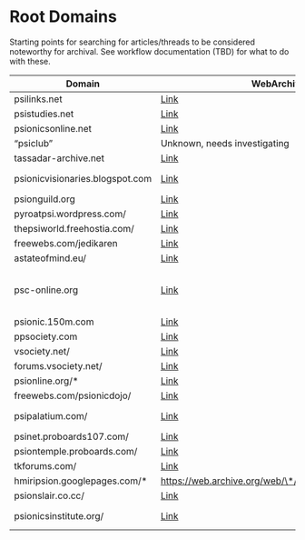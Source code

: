 # Root Domains
 Starting points for searching for articles/threads to be considered noteworthy for archival. See workflow documentation (TBD) for what to do with these.

| Domain | WebArchive URL list link | Notes |
| ------ | ------------------------ | ------|
psilinks.net | [Link](https://web.archive.org/web/\*/psilinks.net*) | Indexed.
psistudies.net | [Link](https://web.archive.org/web/\*/psistudies.net*) | Indexed.
psionicsonline.net | [Link](https://web.archive.org/web/\*/psionicsonline.net*) | Indexed.
“psiclub”  | Unknown, needs investigating | 
tassadar-archive.net | [Link](https://web.archive.org/web/\*/tassadar-archive.net*) | Indexed.
psionicvisionaries.blogspot.com | [Link](https://http://psionicvisionaries.blogspot.com/) | Still live, not on Wayback however. See link.
psionguild.org | [Link](https://web.archive.org/web/*/psionguild.org*) | [Still live](https://www.thepsionguild.org), only partially archived.
pyroatpsi.wordpress.com/ | [Link](https://web.archive.org/web/\*/pyroatpsi.wordpress.com*)
thepsiworld.freehostia.com/ | [Link](https://web.archive.org/web/\*/http://thepsiworld.freehostia.com/*) | 
freewebs.com/jedikaren | [Link](https://web.archive.org/web/*/http://freewebs.com/jedikaren/*) | 
astateofmind.eu/ | [Link](https://web.archive.org/web/\*/astateofmind.eu/*) | 
psc-online.org | [Link](https://web.archive.org/web/\*/psc-online.org*) | This group is allegedly still active behind closed doors. Their site is still live, but I do not recall seeing anything interesting on it.
psionic.150m.com | [Link](https://web.archive.org/web/\*/psionic.150m.com/*) | 
ppsociety.com | [Link](https://web.archive.org/web/\*/www.ppsociety.com/*) | 
vsociety.net/ | [Link](https://web.archive.org/web/\*/vsociety.net*) |
forums.vsociety.net/ | [Link](https://web.archive.org/web/\*/forums.vsociety.net*) | 
psionline.org/* | [Link](https://web.archive.org/web/\*/psionline.org*) | 
freewebs.com/psionicdojo/ | [Link](https://web.archive.org/web/\*/http://www.freewebs.com/psionicdojo/*) | 
psipalatium.com/ | [Link](https://web.archive.org/web/\*/http://www.psipalatium.com/*) | Still active as of 06/2023; http://www.psipalatium.com/index.php
psinet.proboards107.com/ | [Link](https://web.archive.org/web/\*/http://psinet.proboards107.com/*) | 
psiontemple.proboards.com/ | [Link](https://web.archive.org/web/\*/http://psiontemple.proboards.com/*) | 
tkforums.com/ | [Link](https://web.archive.org/web/\*/http://www.tkforums.com/*) | 
hmiripsion.googlepages.com/* | https://web.archive.org/web/\*/http://miripsion.googlepages.com/* | 
psionslair.co.cc/ | [Link](https://web.archive.org/web/\*/http://psionslair.co.cc/*) | 
psionicsinstitute.org/ | [Link](https://web.archive.org/web/*/https://www.psionicsinstitute.org*) | Still live as of 06/2023; https://www.psionicsinstitute.org/ 

